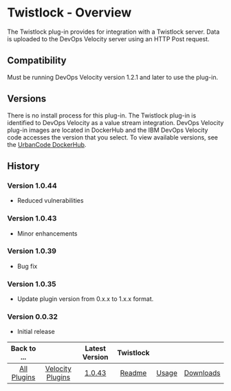 
# Twistlock - Overview

The Twistlock plug-in provides for integration with a Twistlock server. Data is uploaded to the
DevOps Velocity server using an HTTP Post request.

## Compatibility

Must be running DevOps Velocity version 1.2.1 and later to use the plug-in.

## Versions

There is no install process for this plug-in. The
Twistlock plug-in is identified to DevOps Velocity as a value stream integration. DevOps Velocity plug-in images
are located in DockerHub and the IBM DevOps Velocity code accesses the version that you select. To view available
versions, see the [UrbanCode DockerHub](https://hub.docker.com/r/urbancode/ucv-ext-twistlock/tags).

## History

### Version 1.0.44

* Reduced vulnerabilities

### Version 1.0.43

* Minor enhancements

### Version 1.0.39

* Bug fix

### Version 1.0.35

* Update plugin version from 0.x.x to 1.x.x format.

### Version 0.0.32

* Initial release



|Back to ...||Latest Version|Twistlock |||
| :---: | :---: | :---: | :---: | :---: | :---: |
|[All Plugins](../../index.md)|[Velocity Plugins](../README.md)|[1.0.43](https://raw.githubusercontent.com/UrbanCode/IBM-UCV-PLUGINS/main/files/ucv-ext-twistlock/ucv-ext-twistlock-1.0.43.tar.zip)|[Readme](README.md)|[Usage](usage.md)|[Downloads](downloads.md)|
